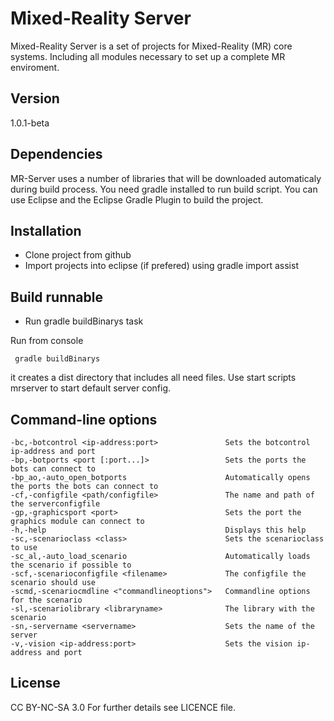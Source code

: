 # Mixed-Reality Server
Mixed-Reality Server is a set of projects for Mixed-Reality (MR) core systems.
Including all modules necessary to set up a complete MR enviroment.

## Version

1.0.1-beta

## Dependencies

MR-Server uses a number of libraries that will be downloaded automaticaly during build process.
You need gradle installed to run build script. You can use Eclipse and the Eclipse Gradle Plugin to build the project.


## Installation

* Clone project from github
* Import projects into eclipse (if prefered) using gradle import assist

## Build runnable
* Run gradle buildBinarys task

Run from console

     gradle buildBinarys

it creates a dist directory that includes all need files. Use start scripts mrserver to start default server config.

## Command-line options

    -bc,-botcontrol <ip-address:port>               Sets the botcontrol ip-address and port
    -bp,-botports <port [:port...]>                 Sets the ports the bots can connect to
    -bp_ao,-auto_open_botports                      Automatically opens the ports the bots can connect to
    -cf,-configfile <path/configfile>               The name and path of the serverconfigfile
    -gp,-graphicsport <port>                        Sets the port the graphics module can connect to
    -h,-help                                        Displays this help
    -sc,-scenarioclass <class>                      Sets the scenarioclass to use
    -sc_al,-auto_load_scenario                      Automatically loads the scenario if possible to
    -scf,-scenarioconfigfile <filename>             The configfile the scenario should use
    -scmd,-scenariocmdline <"commandlineoptions">   Commandline options for the scenario
    -sl,-scenariolibrary <libraryname>              The library with the scenario
    -sn,-servername <servername>                    Sets the name of the server
    -v,-vision <ip-address:port>                    Sets the vision ip-address and port


License
----
CC BY-NC-SA 3.0
For further details see LICENCE file.
